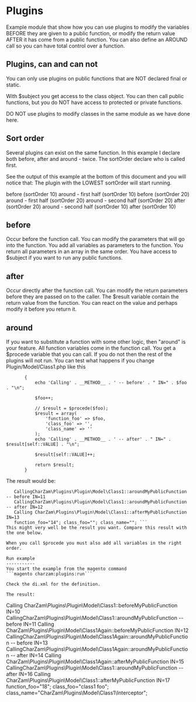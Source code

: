 Plugins
=======
Example module that show how you can use plugins to modify the variables BEFORE they are given to a public function, or modify the return value AFTER it has come from a public function.
You can also define an AROUND call so you can have total control over a function.

Plugins, can and can not
------------------------
You can only use plugins on public functions that are NOT declared final or static.

With $subject you get access to the class object. You can then call public functions, but you do NOT have access to protected or private functions.

DO NOT use plugins to modify classes in the same module as we have done here.

Sort order
----------
Several plugins can exist on the same function. In this example I declare both before, after and around - twice.
The sortOrder declare who is called first.

See the output of this example at the bottom of this document and you will notice that:
The plugin with the LOWEST sortOrder will start running.

before (sortOrder 10)
around - first half (sortOrder 10)
before (sortOrder 20)
around - first half (sortOrder 20)
around - second half (sortOrder 20)
after (sortOrder 20)
around - second half (sortOrder 10)
after (sortOrder 10)

before
------
Occur before the function call. You can modify the parameters that will go into the function.
You add all variables as parameters to the function.
You return all parameters in an array in the same order.
You have access to $subject if you want to run any public functions.

after
-----
Occur directly after the function call. You can modify the return parameters before they are passed on to the caller.
The $result variable contain the return value from the function. You can react on the value and perhaps modify it before you return it.

around
------
If you want to substitute a function with some other logic, then "around" is your feature.
All function variables come in the function call.
You get a $procede variable that you can call. If you do not then the rest of the plugins will not run.
You can test what happens if you change Plugin/Model/Class1.php like this

```    public function aroundMyPublicFunction($subject, $procede, $foo=0)
       {
           echo 'Calling' . __METHOD__ . ' -- before' . " IN=" . $foo . "\n";
   
           $foo++;
   
           // $result = $procede($foo);
           $result = array(
               'function_foo' => $foo,
               'class_foo' => '',
               'class_name' => ''
           );
           echo 'Calling' . __METHOD__ . ' -- after' . " IN=" . $result[self::VALUE] . "\n";
   
           $result[self::VALUE]++;
   
           return $result;
       }
```

The result would be:
```Calling CharZam\Plugins\Plugin\Model\Class1::beforeMyPublicFunction IN=10
   CallingCharZam\Plugins\Plugin\Model\Class1::aroundMyPublicFunction -- before IN=11
   CallingCharZam\Plugins\Plugin\Model\Class1::aroundMyPublicFunction -- after IN=12
   Calling CharZam\Plugins\Plugin\Model\Class1::afterMyPublicFunction IN=13
   function_foo="14"; class_foo=""; class_name=""; ```
This might very well be the result you want. Compare this result with the one below.

When you call $procede you must also add all variables in the right order.

Run example
-----------
You start the example from the magento command
```magento charzam:plugins:run```

Check the di.xml for the definition.

The result:
```
Calling CharZam\Plugins\Plugin\Model\Class1::beforeMyPublicFunction IN=10
CallingCharZam\Plugins\Plugin\Model\Class1::aroundMyPublicFunction -- before IN=11
Calling CharZam\Plugins\Plugin\Model\Class1Again::beforeMyPublicFunction IN=12
CallingCharZam\Plugins\Plugin\Model\Class1Again::aroundMyPublicFunction -- before IN=13
CallingCharZam\Plugins\Plugin\Model\Class1Again::aroundMyPublicFunction -- after IN=14
Calling CharZam\Plugins\Plugin\Model\Class1Again::afterMyPublicFunction IN=15
CallingCharZam\Plugins\Plugin\Model\Class1::aroundMyPublicFunction -- after IN=16
Calling CharZam\Plugins\Plugin\Model\Class1::afterMyPublicFunction IN=17
function_foo="18"; class_foo="class1 foo"; class_name="CharZam\Plugins\Model\Class1\Interceptor"; 
```
